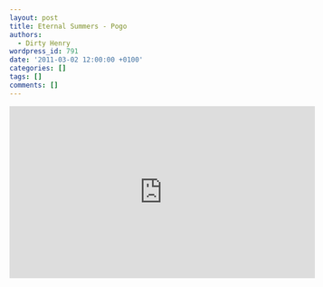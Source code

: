 ```yaml
---
layout: post
title: Eternal Summers - Pogo
authors:
  - Dirty Henry
wordpress_id: 791
date: '2011-03-02 12:00:00 +0100'
categories: []
tags: []
comments: []
---
```

<iframe width="540" height="304" src="http://www.youtube.com/embed/QjbycdyywRY" frameborder="0" allowfullscreen></iframe>
